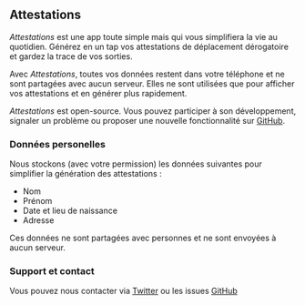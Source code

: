 ## Attestations

*Attestations* est une app toute simple mais qui vous simplifiera la vie au quotidien. Générez en un tap vos attestations de déplacement dérogatoire et gardez la trace de vos sorties.

Avec *Attestations*, toutes vos données restent dans votre téléphone et ne sont partagées avec aucun serveur. Elles ne sont utilisées que pour afficher vos attestations et en générer plus rapidement.

*Attestations* est open-source. Vous pouvez participer à son développement, signaler un problème ou proposer une nouvelle fonctionnalité sur [GitHub](https://github.com/adhumi/Attestations).

### Données personelles 

Nous stockons (avec votre permission) les données suivantes pour simplifier la génération des attestations :
- Nom
- Prénom
- Date et lieu de naissance
- Adresse

Ces données ne sont partagées avec personnes et ne sont envoyées à aucun serveur.

### Support et contact

Vous pouvez nous contacter via [Twitter](https://twitter.com/adhumi) ou les issues [GitHub](https://github.com/adhumi/Attestations)
